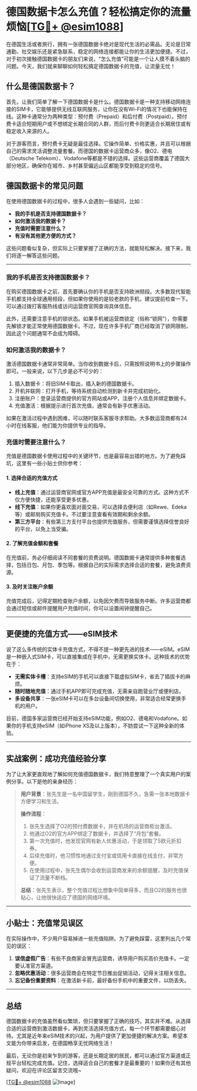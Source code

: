 # 德国数据卡怎么充值？轻松搞定你的流量烦恼[[TG💪+ @esim1088](https://t.me/s/esim1088)]

在德国生活或者旅行，拥有一张德国数据卡绝对是现代生活的必需品。无论是日常通勤、社交娱乐还是紧急联系，稳定的网络连接都能让你的生活更加便捷。不过，对于初次接触德国数据卡的朋友们来说，“怎么充值”可能是一个让人摸不着头脑的问题。今天，我们就来聊聊如何轻松搞定德国数据卡的充值，让流量无忧！

## 什么是德国数据卡？

首先，让我们简单了解一下德国数据卡是什么。德国数据卡是一种支持移动网络连接的SIM卡，它能够提供无线互联网服务，让你在没有Wi-Fi的情况下也能保持在线。这种卡通常分为两种类型：预付费（Prepaid）和后付费（Postpaid）。预付费卡适合短期用户或不想绑定长期合同的人群，而后付费卡则更适合长期居住或有稳定收入来源的人。

对于游客而言，预付费卡无疑是最佳选择。它操作简单、价格实惠，并且可以根据自己的需求灵活调整流量套餐。而德国的数据卡运营商众多，像O2、德电（Deutsche Telekom）、Vodafone等都是不错的选择。这些运营商覆盖了德国大部分地区，确保你在城市、乡村甚至偏远山区都能享受到稳定的信号。

## 德国数据卡的常见问题

在使用德国数据卡的过程中，很多人会遇到一些疑问，比如：

- **我的手机是否支持德国数据卡？**
- **如何激活我的数据卡？**
- **充值时需要注意什么？**
- **有没有其他更方便的方式？**

这些问题看似复杂，但实际上只要掌握了正确的方法，就能轻松解决。接下来，我们将逐一解答这些问题。

---

### 我的手机是否支持德国数据卡？

在购买德国数据卡之前，首先要确认你的手机是否支持欧洲频段。大多数现代智能手机都支持全球通用频段，但如果你使用的是较老款的手机，建议提前检查一下。可以通过拨打客服热线或访问运营商官网查询具体信息。

此外，还需要注意手机的锁状态。如果手机被运营商锁定（俗称“锁网”），你需要先解锁才能正常使用德国数据卡。不过，现在许多手机厂商已经取消了锁网限制，因此这个问题通常不会成为障碍。

### 如何激活我的数据卡？

激活德国数据卡通常非常简单。当你收到数据卡后，只需按照说明书上的步骤操作即可。一般来说，以下几步是必不可少的：

1. 插入数据卡：将旧SIM卡取出，插入新的德国数据卡。
2. 开机并联网：打开手机，等待系统自动检测到新卡并完成初始化。
3. 注册账户：登录运营商提供的官方网站或APP，注册个人信息并绑定数据卡。
4. 充值激活：根据提示进行首次充值，通常会有新手优惠活动。

如果在激活过程中遇到困难，可以随时联系客服寻求帮助。大多数运营商都有24小时在线客服，他们能为你提供专业的指导。

### 充值时需要注意什么？

充值是德国数据卡使用过程中的关键环节，也是最容易出错的地方。为了避免踩坑，这里有一些小贴士供你参考：

#### 1. **选择合适的充值方式**
   - **线上充值**：通过运营商官网或官方APP充值是最安全可靠的方式。这种方式不仅方便快捷，还能享受更多优惠。
   - **线下充值**：如果你更喜欢面对面交易，可以选择去便利店（如Rewe、Edeka等）或邮局购买充值卡。不过要注意查看有效期和剩余余额。
   - **第三方平台**：有些第三方支付平台也提供充值服务，但需要谨慎选择信誉良好的平台，以免上当受骗。

#### 2. **了解充值金额和套餐**
   在充值前，务必仔细阅读不同套餐的资费说明。德国数据卡通常提供多种套餐选择，包括日包、月包、季包等。根据自己的实际需求选择合适的套餐，避免浪费资源。

#### 3. **及时关注账户余额**
   充值完成后，记得定期检查账户余额，以免因欠费而导致服务中断。许多运营商都会通过短信或邮件提醒用户充值时间，你可以设置闹钟提醒自己。

---

## 更便捷的充值方式——eSIM技术

说了这么多传统的实体卡充值方式，不得不提一种更先进的技术——eSIM。eSIM是一种嵌入式SIM卡，可以直接集成在手机中，无需更换实体卡。这种技术的优势在于：

- **无需实体卡槽**：支持eSIM的手机可以直接下载虚拟SIM卡，省去了插拔卡的麻烦。
- **随时随地充值**：通过手机APP即可完成充值，无需亲自跑营业厅或便利店。
- **多设备共享**：一张eSIM卡可以在多台设备间切换使用，非常适合经常更换手机的用户。

目前，德国多家运营商已经开始支持eSIM功能，例如O2、德电和Vodafone。如果你的手机支持eSIM（如iPhone XS及以上版本），不妨尝试一下这种全新的体验。

---

## 实战案例：成功充值经验分享

为了让大家更直观地了解如何充值德国数据卡，我们特意整理了一个真实用户的案例分享。以下是他的亲身经历：

> **用户背景**：张先生是一名中国留学生，刚到德国不久，急需一张本地数据卡方便学习和生活。
>
> **操作流程**：
> 1. 张先生选择了O2的预付费数据卡，并在机场的运营商柜台激活。
> 2. 他通过O2的官方APP绑定了数据卡，并选择了“月包”套餐。
> 3. 第一次充值时，他发现官网有新人优惠活动，于是领取了5欧元折扣券。
> 4. 后续充值时，他习惯性地通过支付宝或信用卡直接在线支付，非常方便。
> 5. 在使用过程中，张先生偶尔会收到运营商发来的余额提醒，及时充值保证了流量不断档。
>
> **总结**：张先生表示，整个充值过程比想象中简单得多，而且O2的服务也很贴心，让他很快适应了德国的网络环境。

---

## 小贴士：充值常见误区

在实际操作中，不少用户容易掉进一些充值陷阱。为了避免踩雷，这里列出几个常见的误区：

1. **误信虚假广告**：有些不良商家会冒充运营商，诱导用户购买高价充值卡。一定要认准官方渠道。
2. **忽略优惠活动**：很多运营商会在特定节日推出促销活动，记得关注相关信息。
3. **忘记备份重要资料**：在激活新卡前，最好备份手机中的重要文件，以防丢失。

---

## 总结

德国数据卡的充值虽然看似繁琐，但只要掌握了正确的技巧，其实并不难。从选择合适的运营商到激活数据卡，再到灵活选择充值方式，每一个环节都需要细心对待。尤其是近年来eSIM技术的兴起，为用户提供了更加便捷的解决方案。希望本文能为你带来启发，在德国畅享无忧网络生活！

最后，无论你是初来乍到的游客，还是长期定居的居民，都可以通过官方渠道或正规平台轻松完成充值。记住，选择适合自己的套餐才是最重要的！如果你还有其他疑问，欢迎在评论区留言交流哦~

[[TG💪+ @esim1088](https://t.me/s/esim1088) ![Image](https://i.postimg.cc/4NQfJmqS/Snipaste-2025-05-13-00-14-12.png)]
